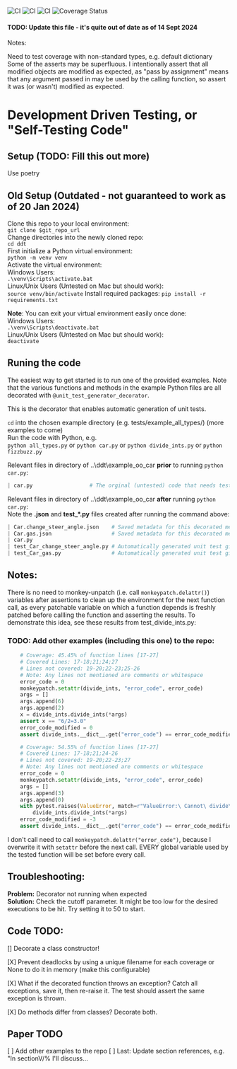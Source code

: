 ![CI](https://github.com/jahatfi/ddt/actions/workflows/python-app-ubuntu.yml/badge.svg)
![CI](https://github.com/jahatfi/ddt/actions/workflows/python-app-ubuntu.yml/coverage.svg)
![CI](https://github.com/jahatfi/ddt/actions/workflows/python-app-windows.yml/badge.svg)
![Coverage Status](https://img.shields.io/codecov/c/github/jahatfi/ddt)

#### TODO: Update this file - it's quite out of date as of 14 Sept 2024
Notes:

Need to test coverage with non-standard types, e.g. default dictionary 
Some of the asserts may be superfluous.  I intentionally assert that all modified objects are modified as expected, as "pass by assignment" means
that any argument passed in may be used by the calling function, so assert it was (or wasn't) modified as expected.

# Development Driven Testing, or "Self-Testing Code"

## Setup (TODO: Fill this out more)
Use poetry 

## Old Setup (Outdated - not guaranteed to work as of 20 Jan 2024)
Clone this repo to your local environment:  
`git clone $git_repo_url`  
Change directories into the newly cloned repo:  
`cd ddt`  
First initialize a Python virtual environment:  
`python -m venv venv`  
Activate the virtual environment:  
Windows Users:  
`.\venv\Scripts\activate.bat`  
Linux/Unix Users (Untested on Mac but should work):  
`source venv/bin/activate`
Install required packages:
`pip install -r requirements.txt`

**Note**:
You can exit your virtual environment easily once done:  
Windows Users:  
`.\venv\Scripts\deactivate.bat`  
Linux/Unix Users (Untested on Mac but should work):  
`deactivate`

## Runing the code

The easiest way to get started is to run one of the provided examples.
Note that the various functions and methods in the example Python files 
are all decorated with `@unit_test_generator_decorator`.

This is the decorator that enables automatic generation of unit tests.

`cd` into the chosen example directory (e.g. tests/example_all_types/) 
(more examples to come)  
Run the code with Python, e.g.  
    `python all_types.py` or 
    `python car.py` or 
    `python divide_ints.py` or 
    `python fizzbuzz.py`

Relevant files in directory of ..\ddt\example_oo_car **prior** 
to running `python car.py`:
```python
| car.py                  # The orginal (untested) code that needs tests!
```
Relevant files in directory of ..\ddt\example_oo_car **after** running `python car.py`:  
Note the **.json** and **test_*.py** files created after running the command above:
```python
| Car.change_steer_angle.json    # Saved metadata for this decorated method
| Car.gas.json                   # Saved metadata for this decorated method
| car.py
| test_Car_change_steer_angle.py # Automatically generated unit test given car.py
| test_Car_gas.py                # Automatically generated unit test given car.py
```
## Notes:
There is no need to monkey-unpatch (i.e. call `monkeypatch.delattr()`) 
variables after assertions to clean up the environment for the next 
function call, as every patchable variable on which a function 
depends is freshly patched before callling the function and 
asserting the results.
To demonstrate this idea, see these results from test_divide_ints.py:
### TODO: Add other examples (including this one) to the repo:
```python
    # Coverage: 45.45% of function lines [17-27]
    # Covered Lines: 17-18;21;24;27
    # Lines not covered: 19-20;22-23;25-26
    # Note: Any lines not mentioned are comments or whitespace
    error_code = 0
    monkeypatch.setattr(divide_ints, "error_code", error_code)
    args = []
    args.append(6)
    args.append(2)
    x = divide_ints.divide_ints(*args)
    assert x == "6/2=3.0"
    error_code_modified = 0
    assert divide_ints.__dict__.get("error_code") == error_code_modified

    # Coverage: 54.55% of function lines [17-27]
    # Covered Lines: 17-18;21;24-26
    # Lines not covered: 19-20;22-23;27
    # Note: Any lines not mentioned are comments or whitespace
    error_code = 0
    monkeypatch.setattr(divide_ints, "error_code", error_code)
    args = []
    args.append(3)
    args.append(0)
    with pytest.raises(ValueError, match=r"ValueError:\ Cannot\ divide\ by\ zero!"):
        divide_ints.divide_ints(*args)
    error_code_modified = -3
    assert divide_ints.__dict__.get("error_code") == error_code_modified
```
I don't call need to call `monkeypatch.delattr("error_code")`, 
because I overwrite it with `setattr` before the next call.  EVERY global variable 
used by the tested function will be set before every call.

## Troubleshooting:
**Problem:** Decorator not running when expected  
**Solution:**  Check the cutoff parameter.
It might be too low for the desired executions to be hit.
Try setting it to 50 to start.


## Code TODO:
[] Decorate a class constructor!   

[X] Prevent deadlocks by using a unique filename 
for each coverage or None to do it in memory (make this configurable)

[X] What if the decorated function throws an exception?
Catch all exceptions, save it, then re-raise it.
The test should assert the same exception is thrown.

[X] Do methods differ from classes?  Decorate both.

## Paper TODO

[ ] Add other examples to the repo
[ ] Last: Update section references, e.g. "In sectionV/% I'll discuss...